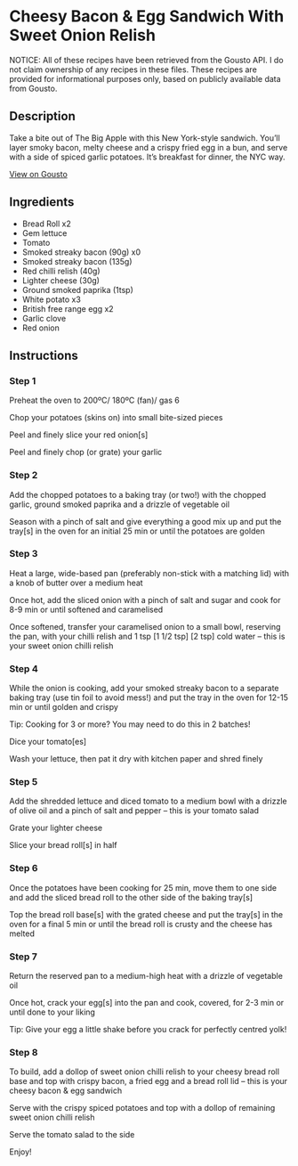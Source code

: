 # Cheesy Bacon & Egg Sandwich With Sweet Onion Relish

NOTICE: All of these recipes have been retrieved from the Gousto API. I do not claim ownership of any recipes in these files. These recipes are provided for informational purposes only, based on publicly available data from Gousto.

## Description

Take a bite out of The Big Apple with this New York-style sandwich. You’ll layer smoky bacon, melty cheese and a crispy fried egg in a bun, and serve with a side of spiced garlic potatoes. It’s breakfast for dinner, the NYC way.

[View on Gousto](https://www.gousto.co.uk/recipes/cookbook/cheesy-bacon-egg-sandwich-with-sweet-onion-chilli-relish)

## Ingredients

- Bread Roll x2
- Gem lettuce
- Tomato
- Smoked streaky bacon (90g) x0
- Smoked streaky bacon (135g)
- Red chilli relish (40g)
- Lighter cheese (30g)
- Ground smoked paprika (1tsp)
- White potato x3
- British free range egg x2
- Garlic clove
- Red onion

## Instructions


### Step 1

Preheat the oven to 200ºC/ 180ºC (fan)/ gas 6

Chop your potatoes (skins on) into small bite-sized pieces

Peel and finely slice your red onion[s]

Peel and finely chop (or grate) your garlic


### Step 2

Add the chopped potatoes to a baking tray (or two!) with the chopped garlic, ground smoked paprika and a drizzle of vegetable oil

Season with a pinch of salt and give everything a good mix up and put the tray[s] in the oven for an initial 25 min or until the potatoes are golden


### Step 3

Heat a large, wide-based pan (preferably non-stick with a matching lid) with a knob of butter over a medium heat

Once hot, add the sliced onion with a pinch of salt and sugar and cook for 8-9 min or until softened and caramelised

Once softened, transfer your caramelised onion to a small bowl, reserving the pan, with your chilli relish and 1 tsp <span class="text-purple">[1 1/2 tsp]</span> <span class="text-danger">[2 tsp]</span> cold water – this is your sweet onion chilli relish


### Step 4

While the onion is cooking, add your smoked streaky bacon to a separate baking tray (use tin foil to avoid mess!) and put the tray in the oven for 12-15 min or until golden and crispy

Tip: Cooking for 3 or more? You may need to do this in 2 batches!

Dice your tomato[es]

Wash your lettuce, then pat it dry with kitchen paper and shred finely


### Step 5

Add the shredded lettuce and diced tomato to a medium bowl with a drizzle of olive oil and a pinch of salt and pepper – this is your tomato salad

Grate your lighter cheese

Slice your bread roll[s] in half


### Step 6

Once the potatoes have been cooking for 25 min, move them to one side and add the sliced bread roll to the other side of the baking tray[s]

Top the bread roll base[s] with the grated cheese and put the tray[s] in the oven for a final 5 min or until the bread roll is crusty and the cheese has melted


### Step 7

Return the reserved pan to a medium-high heat with a drizzle of vegetable oil

Once hot, crack your egg[s] into the pan and cook, covered, for 2-3 min or until done to your liking

Tip: Give your egg a little shake before you crack for perfectly centred yolk!

### Step 8

To build, add a dollop of sweet onion chilli relish to your cheesy bread roll base and top with crispy bacon, a fried egg and a bread roll lid – this is your cheesy bacon & egg sandwich

Serve with the crispy spiced potatoes and top with a dollop of remaining sweet onion chilli relish

Serve the tomato salad to the side

Enjoy!

